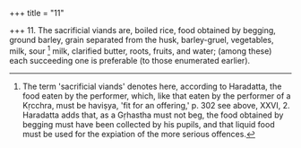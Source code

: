 +++
title = "11"

+++
11. The sacrificial viands are, boiled rice, food obtained by begging, ground barley, grain separated from the husk, barley-gruel, vegetables, milk, sour [^9]  milk, clarified butter, roots, fruits, and water; (among these) each succeeding one is preferable (to those enumerated earlier).


[^9]:  The term 'sacrificial viands' denotes here, according to Haradatta, the food eaten by the performer, which, like that eaten by the performer of a Kṛcchra, must be haviṣya, 'fit for an offering,' p. 302 see above, XXVI, 2. Haradatta adds that, as a Gṛhastha must not beg, the food obtained by begging must have been collected by his pupils, and that liquid food must be used for the expiation of the more serious offences.

